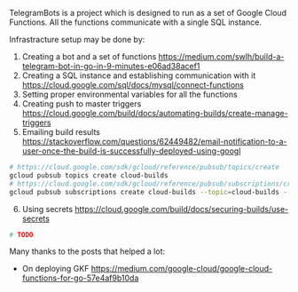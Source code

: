 TelegramBots is a project which is designed to run as a set of Google Cloud Functions.
All the functions communicate with a single SQL instance.

Infrastracture setup may be done by:
1. Creating a bot and a set of functions https://medium.com/swlh/build-a-telegram-bot-in-go-in-9-minutes-e06ad38acef1
2. Creating a SQL instance and establishing communication with it https://cloud.google.com/sql/docs/mysql/connect-functions
3. Setting proper environmental variables for all the functions
4. Creating push to master triggers https://cloud.google.com/build/docs/automating-builds/create-manage-triggers 
5. Emailing build results https://stackoverflow.com/questions/62449482/email-notification-to-a-user-once-the-build-is-successfully-deployed-using-googl 
```bash
# https://cloud.google.com/sdk/gcloud/reference/pubsub/topics/create
gcloud pubsub topics create cloud-builds
# https://cloud.google.com/sdk/gcloud/reference/pubsub/subscriptions/create
gcloud pubsub subscriptions create cloud-builds --topic=cloud-builds --message-filter='attributes.status = "SUCCESS" OR attributes.status = "TIMEOUT" OR attributes.status =  "FAILURE"'
```
6. Using secrets https://cloud.google.com/build/docs/securing-builds/use-secrets
```bash
# TODO
```

Many thanks to the posts that helped a lot:
- On deploying GKF https://medium.com/google-cloud/google-cloud-functions-for-go-57e4af9b10da
